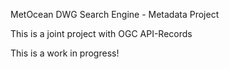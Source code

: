 MetOcean DWG Search Engine - Metadata Project

This is a joint project with OGC API-Records

This is a work in progress!
